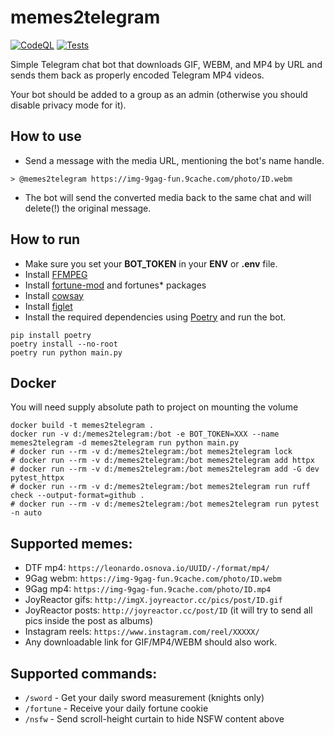 # memes2telegram
[![CodeQL](https://github.com/ChaikaBogdan/memes2telegram/actions/workflows/github-code-scanning/codeql/badge.svg)](https://github.com/ChaikaBogdan/memes2telegram/actions/workflows/github-code-scanning/codeql) [![Tests](https://github.com/ChaikaBogdan/memes2telegram/actions/workflows/tests.yml/badge.svg)](https://github.com/ChaikaBogdan/memes2telegram/actions/workflows/tests.yml)

Simple Telegram chat bot that downloads GIF, WEBM, and MP4 by URL and sends them back as properly encoded Telegram MP4 videos.

Your bot should be added to a group as an admin (otherwise you should disable privacy mode for it).

## How to use

- Send a message with the media URL, mentioning the bot's name handle.

```
> @memes2telegram https://img-9gag-fun.9cache.com/photo/ID.webm
```

- The bot will send the converted media back to the same chat and will delete(!) the original message.

## How to run

- Make sure you set your **BOT_TOKEN** in your **ENV** or **.env** file.
- Install [FFMPEG](https://ffmpeg.org/download.html)
- Install [fortune-mod](https://github.com/shlomif/fortune-mod) and fortunes* packages
- Install [cowsay](https://itsfoss.com/cowsay/)
- Install [figlet](http://www.figlet.org/)
- Install the required dependencies using [Poetry](https://python-poetry.org/docs/) and run the bot.

```
pip install poetry
poetry install --no-root
poetry run python main.py
```

## Docker

You will need supply absolute path to project on mounting the volume

```
docker build -t memes2telegram .
docker run -v d:/memes2telegram:/bot -e BOT_TOKEN=XXX --name memes2telegram -d memes2telegram run python main.py
# docker run --rm -v d:/memes2telegram:/bot memes2telegram lock
# docker run --rm -v d:/memes2telegram:/bot memes2telegram add httpx
# docker run --rm -v d:/memes2telegram:/bot memes2telegram add -G dev pytest_httpx
# docker run --rm -v d:/memes2telegram:/bot memes2telegram run ruff check --output-format=github .
# docker run --rm -v d:/memes2telegram:/bot memes2telegram run pytest -n auto
```

## Supported memes:

- DTF mp4: `https://leonardo.osnova.io/UUID/-/format/mp4/`
- 9Gag webm: `https://img-9gag-fun.9cache.com/photo/ID.webm`
- 9Gag mp4: `https://img-9gag-fun.9cache.com/photo/ID.mp4`
- JoyReactor gifs: `http://imgX.joyreactor.cc/pics/post/ID.gif`
- JoyReactor posts: `http://joyreactor.cc/post/ID` (it will try to send all pics inside the post as albums)
- Instagram reels: `https://www.instagram.com/reel/XXXXX/`
- Any downloadable link for GIF/MP4/WEBM should also work.

## Supported commands:
- `/sword` - Get your daily sword measurement (knights only)
- `/fortune` - Receive your daily fortune cookie
- `/nsfw` - Send scroll-height curtain to hide NSFW content above
